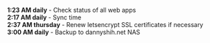 **1:23 AM daily** - Check status of all web apps
<br />
**2:17 AM daily** - Sync time
<br />
**2:37 AM thursday** - Renew letsencrypt SSL certificates if necessary
<br />
**3:00 AM daily** - Backup to dannyshih.net NAS
